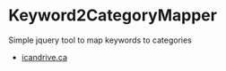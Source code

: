 Keyword2CategoryMapper
======================

Simple jquery tool to map keywords to categories

- <a href="http://icandrive.ca">icandrive.ca</a>
